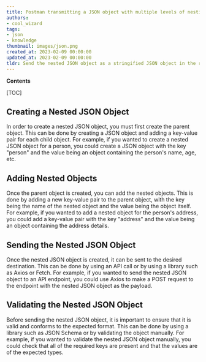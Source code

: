 ```yaml
---
title: Postman transmitting a JSON object with multiple levels of nesting
authors:
- cool_wizard
tags:
- json
- knowledge
thumbnail: images/json.png
created_at: 2023-02-09 00:00:00
updated_at: 2023-02-09 00:00:00
tldr: Send the nested JSON object as a stringified JSON object in the request body.
---
```


**Contents**

[TOC]

## Creating a Nested JSON Object

In order to create a nested JSON object, you must first create the parent object. This can be done by creating a JSON object and adding a key-value pair for each child object. For example, if you wanted to create a nested JSON object for a person, you could create a JSON object with the key "person" and the value being an object containing the person's name, age, etc.

## Adding Nested Objects

Once the parent object is created, you can add the nested objects. This is done by adding a new key-value pair to the parent object, with the key being the name of the nested object and the value being the object itself. For example, if you wanted to add a nested object for the person's address, you could add a key-value pair with the key "address" and the value being an object containing the address details.

## Sending the Nested JSON Object

Once the nested JSON object is created, it can be sent to the desired destination. This can be done by using an API call or by using a library such as Axios or Fetch. For example, if you wanted to send the nested JSON object to an API endpoint, you could use Axios to make a POST request to the endpoint with the nested JSON object as the payload.

## Validating the Nested JSON Object

Before sending the nested JSON object, it is important to ensure that it is valid and conforms to the expected format. This can be done by using a library such as JSON Schema or by validating the object manually. For example, if you wanted to validate the nested JSON object manually, you could check that all of the required keys are present and that the values are of the expected types.
